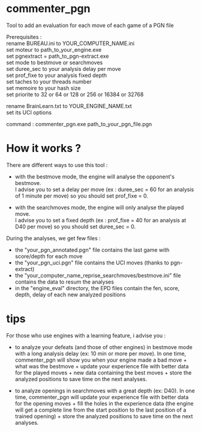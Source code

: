 # commenter_pgn
Tool to add an evaluation for each move of each game of a PGN file

Prerequisites :<br>
rename BUREAU.ini to YOUR_COMPUTER_NAME.ini<br>
set moteur to path_to_your_engine.exe<br>
set pgnextract = path_to_pgn-extract.exe<br>
set mode to bestmove or searchmoves<br>
set duree_sec to your analysis delay per move<br>
set prof_fixe to your analysis fixed depth<br>
set taches to your threads number<br>
set memoire to your hash size<br>
set priorite to 32 or 64 or 128 or 256 or 16384 or 32768<br>

rename BrainLearn.txt to YOUR_ENGINE_NAME.txt<br>
set its UCI options<p>

command : commenter_pgn.exe path_to_your_pgn_file.pgn<p>

# How it works ?
There are different ways to use this tool :<br>
- with the bestmove mode, the engine will analyse the opponent's bestmove.<br>
I advise you to set a delay per move (ex : duree_sec = 60 for an analysis of 1 minute per move) so you should set prof_fixe = 0.<p>

- with the searchmoves mode, the engine will only analyse the played move.<br>
I advise you to set a fixed depth (ex : prof_fixe = 40 for an analysis at D40 per move) so you should set duree_sec = 0.<p>

During the analyses, we get few files :<br>
- the "your_pgn_annotated.pgn" file contains the last game with score/depth for each move<br>
- the "your_pgn_uci.pgn" file contains the UCI moves (thanks to pgn-extract)<br>
- the "your_computer_name_reprise_searchmoves/bestmove.ini" file contains the data to resum the analyses<br>
- in the "engine_eval" directory, the EPD files contain the fen, score, depth, delay of each new analyzed positions<p>

# tips
For those who use engines with a learning feature, i advise you :<br>
- to analyze your defeats (and those of other engines) in bestmove mode with a long analysis delay (ex: 10 min or more per move). In one time, commenter_pgn will show you when your engine made a bad move + what was the bestmove + update your experience file with better data for the played moves + new data containing the best moves + store the analyzed positions to save time on the next analyses.<p>
- to analyze openings in searchmoves with a great depth (ex: D40). In one time, commenter_pgn will update your experience file with better data for the opening moves + fill the holes in the experience data (the engine will get a complete line from the start position to the last position of a trained opening) + store the analyzed positions to save time on the next analyses.<p>
